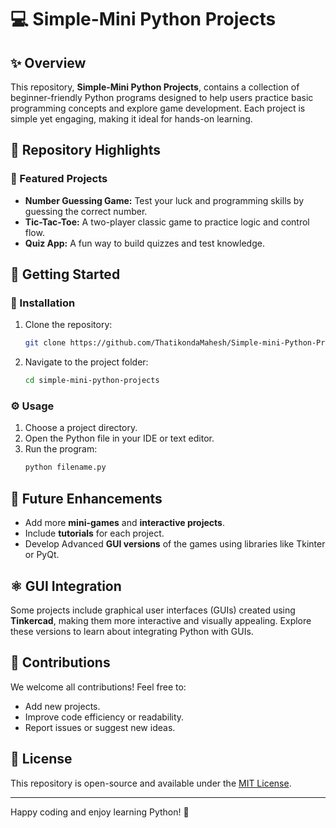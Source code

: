 # 💻 Simple-Mini Python Projects

## ✨ Overview
This repository, **Simple-Mini Python Projects**, contains a collection of beginner-friendly Python programs designed to help users practice basic programming concepts and explore game development. Each project is simple yet engaging, making it ideal for hands-on learning.

## 📂 Repository Highlights

### 🔹 Featured Projects
- **Number Guessing Game:** Test your luck and programming skills by guessing the correct number.
- **Tic-Tac-Toe:** A two-player classic game to practice logic and control flow.
- **Quiz App:** A fun way to build quizzes and test knowledge.

## 🚀 Getting Started

### 📃 Installation
1. Clone the repository:
   ```bash
   git clone https://github.com/ThatikondaMahesh/Simple-mini-Python-Projects.git
   ```
2. Navigate to the project folder:
   ```bash
   cd simple-mini-python-projects
   ```

### ⚙️ Usage
1. Choose a project directory.
2. Open the Python file in your IDE or text editor.
3. Run the program:
   ```bash
   python filename.py
   ```

## 🔄 Future Enhancements
- Add more **mini-games** and **interactive projects**.
- Include **tutorials** for each project.
- Develop Advanced **GUI versions** of the games using libraries like Tkinter or PyQt.

## ⚛️ GUI Integration
Some projects include graphical user interfaces (GUIs) created using **Tinkercad**, making them more interactive and visually appealing. Explore these versions to learn about integrating Python with GUIs.

## 🙏 Contributions
We welcome all contributions! Feel free to:
- Add new projects.
- Improve code efficiency or readability.
- Report issues or suggest new ideas.

## 📄 License
This repository is open-source and available under the [MIT License](LICENSE).

---
Happy coding and enjoy learning Python! 🚀

